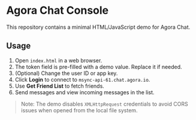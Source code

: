 # Agora Chat Console

This repository contains a minimal HTML/JavaScript demo for Agora Chat.

## Usage

1. Open `index.html` in a web browser.
2. The token field is pre-filled with a demo value. Replace it if needed.
3. (Optional) Change the user ID or app key.
4. Click **Login** to connect to `msync-api-61.chat.agora.io`.
5. Use **Get Friend List** to fetch friends.
6. Send messages and view incoming messages in the list.

> Note: The demo disables `XMLHttpRequest` credentials to avoid CORS issues when opened from the local file system.

